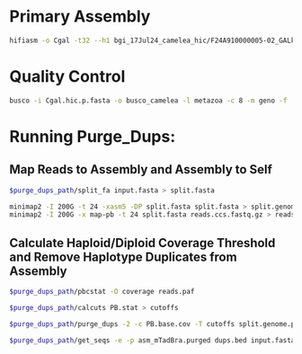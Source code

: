 
# Primary Assembly

```bash
hifiasm -o Cgal -t32 --h1 bgi_17Jul24_camelea_hic/F24A910000005-02_GALklesD/Clam_tissue-5A/clam_hic_1.fq --h2 bgi_17Jul24_camelea_hic/F24A910000005-02_GALklesD/Clam_tissue-5A/clam_hic_2.fq data.fastq.gz -s 0.35 --primary > hifi_assembly_hic_primary.log 2>&1 &
```

# Quality Control

```bash
busco -i Cgal.hic.p.fasta -o busco_camelea -l metazoa -c 8 -m geno -f
```

# Running Purge_Dups:

## Map Reads to Assembly and Assembly to Self

```bash
$purge_dups_path/split_fa input.fasta > split.fasta

minimap2 -I 200G -t 24 -xasm5 -DP split.fasta split.fasta > split.genome.paf
minimap2 -I 200G -x map-pb -t 24 split.fasta reads.ccs.fastq.gz > reads.paf
```

## Calculate Haploid/Diploid Coverage Threshold and Remove Haplotype Duplicates from Assembly

```bash
$purge_dups_path/pbcstat -O coverage reads.paf

$purge_dups_path/calcuts PB.stat > cutoffs

$purge_dups_path/purge_dups -2 -c PB.base.cov -T cutoffs split.genome.paf > dups.bed

$purge_dups_path/get_seqs -e -p asm_mTadBra.purged dups.bed input.fasta
```
